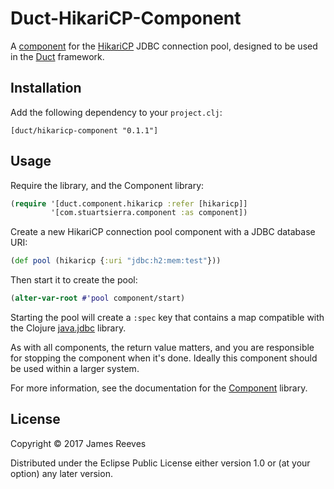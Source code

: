 # Duct-HikariCP-Component

A [component][] for the [HikariCP][] JDBC connection pool, designed to be used
in the [Duct][] framework.

[component]: https://github.com/stuartsierra/component
[hikaricp]:  https://github.com/brettwooldridge/HikariCP
[duct]:      https://github.com/weavejester/duct

## Installation

Add the following dependency to your `project.clj`:

    [duct/hikaricp-component "0.1.1"]

## Usage

Require the library, and the Component library:

```clojure
(require '[duct.component.hikaricp :refer [hikaricp]]
         '[com.stuartsierra.component :as component])
```

Create a new HikariCP connection pool component with a JDBC database URI:

```clojure
(def pool (hikaricp {:uri "jdbc:h2:mem:test"}))
```

Then start it to create the pool:

```clojure
(alter-var-root #'pool component/start)
```

Starting the pool will create a `:spec` key that contains a map compatible with
the Clojure [java.jdbc][] library.

As with all components, the return value matters, and you are responsible for
stopping the component when it's done. Ideally this component should be used
within a larger system.

For more information, see the documentation for the [Component][] library.

[java.jdbc]: https://github.com/clojure/java.jdbc

## License

Copyright © 2017 James Reeves

Distributed under the Eclipse Public License either version 1.0 or (at
your option) any later version.
